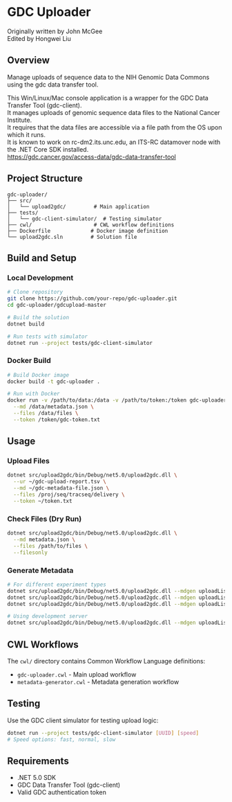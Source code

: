 # GDC Uploader

Originally written by John McGee  
Edited by Hongwei Liu

## Overview

Manage uploads of sequence data to the NIH Genomic Data Commons using the gdc data transfer tool.

This Win/Linux/Mac console application is a wrapper for the GDC Data Transfer Tool (gdc-client).  
It manages uploads of genomic sequence data files to the National Cancer Institute.  
It requires that the data files are accessible via a file path from the OS upon which it runs.  
It is known to work on rc-dm2.its.unc.edu, an ITS-RC datamover node with the .NET Core SDK installed.  
https://gdc.cancer.gov/access-data/gdc-data-transfer-tool

## Project Structure

```
gdc-uploader/
├── src/
│   └── upload2gdc/         # Main application
├── tests/
│   └── gdc-client-simulator/  # Testing simulator
├── cwl/                    # CWL workflow definitions
├── Dockerfile             # Docker image definition
└── upload2gdc.sln         # Solution file
```

## Build and Setup

### Local Development

```bash
# Clone repository
git clone https://github.com/your-repo/gdc-uploader.git
cd gdc-uploader/gdcupload-master

# Build the solution
dotnet build

# Run tests with simulator
dotnet run --project tests/gdc-client-simulator
```

### Docker Build

```bash
# Build Docker image
docker build -t gdc-uploader .

# Run with Docker
docker run -v /path/to/data:/data -v /path/to/token:/token gdc-uploader \
  --md /data/metadata.json \
  --files /data/files \
  --token /token/gdc-token.txt
```

## Usage

### Upload Files

```bash
dotnet src/upload2gdc/bin/Debug/net5.0/upload2gdc.dll \
  --ur ~/gdc-upload-report.tsv \
  --md ~/gdc-metadata-file.json \
  --files /proj/seq/tracseq/delivery \
  --token ~/token.txt
```

### Check Files (Dry Run)

```bash
dotnet src/upload2gdc/bin/Debug/net5.0/upload2gdc.dll \
  --md metadata.json \
  --files /path/to/files \
  --filesonly
```

### Generate Metadata

```bash
# For different experiment types
dotnet src/upload2gdc/bin/Debug/net5.0/upload2gdc.dll --mdgen uploadList.txt --mdgentype smallrna
dotnet src/upload2gdc/bin/Debug/net5.0/upload2gdc.dll --mdgen uploadList.txt --mdgentype rnaseq
dotnet src/upload2gdc/bin/Debug/net5.0/upload2gdc.dll --mdgen uploadList.txt --mdgentype rnaseqexome

# Using development server
dotnet src/upload2gdc/bin/Debug/net5.0/upload2gdc.dll --mdgen uploadList.txt --mdgentype smallrna --mdgendev
```

## CWL Workflows

The `cwl/` directory contains Common Workflow Language definitions:
- `gdc-uploader.cwl` - Main upload workflow
- `metadata-generator.cwl` - Metadata generation workflow

## Testing

Use the GDC client simulator for testing upload logic:

```bash
dotnet run --project tests/gdc-client-simulator [UUID] [speed]
# Speed options: fast, normal, slow
```

## Requirements

- .NET 5.0 SDK
- GDC Data Transfer Tool (gdc-client)
- Valid GDC authentication token




